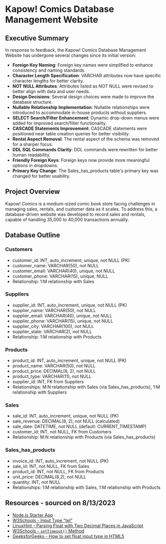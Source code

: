 # Kapow! Comics Database Management Website

## Executive Summary

In response to feedback, the Kapow! Comics Database Management Website has undergone several changes since its initial version:

- **Foreign Key Naming**: Foreign key names were simplified to enhance consistency and naming standards.
- **Character Length Specification**: VARCHAR attributes now have specific character lengths for better clarity.
- **NOT NULL Attributes**: Attributes listed as NOT NULL were revised to better align with data and user needs.
- **Design Decisions**: Several design choices were made to improve the database structure.
- **Nullable Relationship Implementation**: Nullable relationships were introduced to accommodate in-house products without suppliers.
- **SELECT Search/Filter Enhancement**: Dynamic drop-down menus were added for improved search/filter functionality.
- **CASCADE Statements Improvement**: CASCADE statements were positioned near table creation queries for better visibility.
- **Rental Aspect Removal**: The rental aspect of the schema was removed for a sharper focus.
- **DDL SQL Commands Clarity**: DDL commands were rewritten for better human readability.
- **Friendly Foreign Keys**: Foreign keys now provide more meaningful options in dropdowns.
- **Primary Key Change**: The Sales_has_products table's primary key was changed for better usability.

## Project Overview

Kapow! Comics is a medium-sized comic book store facing challenges in managing sales, rentals, and customer data as it scales. To address this, a database-driven website was developed to record sales and rentals, capable of handling 35,000 to 40,000 transactions annually.

## Database Outline

### Customers

- customer_id: INT, auto_increment, unique, not NULL (PK)
- customer_name: VARCHAR(50), not NULL
- customer_email: VARCHAR(40), unique, not NULL
- customer_phone: VARCHAR(15), unique, NULL
- Relationship: 1:M relationship with Sales

### Suppliers

- supplier_id: INT, auto_increment, unique, not NULL (PK)
- supplier_name: VARCHAR(50), not NULL
- supplier_email: VARCHAR(40), unique, not NULL
- supplier_phone: VARCHAR(15), unique, not NULL
- supplier_city: VARCHAR(100), not NULL
- supplier_state: VARCHAR(2), not NULL
- Relationship: 1:M relationship with Products

### Products

- product_id: INT, auto_increment, unique, not NULL (PK)
- product_name: VARCHAR(50), not NULL
- product_price: DECIMAL(8, 2), not NULL
- product_type: VARCHAR(11), not NULL
- supplier_id: INT, FK from Suppliers
- Relationships: M:N relationship with Sales (via Sales_has_products), 1:M relationship with Suppliers

### Sales

- sale_id: INT, auto_increment, unique, not NULL (PK)
- sale_revenue: DECIMAL(8, 2), not NULL (calculated)
- sale_date: DATETIME, not NULL (default: CURRENT_TIMESTAMP)
- customer_id: INT, not NULL, FK from Customers
- Relationship: M:N relationship with Products (via Sales_has_products)

### Sales_has_products

- invoice_id: INT, auto_increment, not NULL (PK)
- sale_id: INT, not NULL, FK from Sales
- product_id: INT, not NULL, FK from Products
- unit_price: DECIMAL(8,2), not NULL
- quantity: INT, not NULL
- Relationships: 1:M relationship with Sales, 1:M relationship with Products

## Resources - sourced on 8/13/2023

- [Node.js Starter App](https://github.com/osu-cs340-ecampus/nodejs-starter-app/tree/main)
- [W3Schools - Input Type "tel"](https://www.w3schools.com/tags/att_input_type_tel.asp)
- [LinuxHint - Parsing Float with Two Decimal Places in JavaScript](https://linuxhint.com/parse-float-with-two-decimal-places-javascript/)
- [W3Schools - `setTimeout()` Method](https://www.w3schools.com/jsref/met_win_settimeout.asp)
- [GeeksforGeeks - How to set float input type in HTML5](https://www.geeksforgeeks.org/how-to-set-float-input-type-in-html5/)
